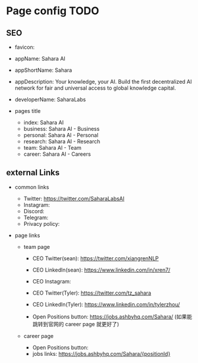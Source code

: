 # Page config TODO

## SEO

- favicon:
- appName: Sahara AI
- appShortName: Sahara
- appDescription:
  Your knowledge, your AI.
  Build the first decentralized AI network for fair and universal access to global knowledge capital.

- developerName: SaharaLabs
- pages title
  - index: Sahara AI
  - business: Sahara AI - Business
  - personal: Sahara AI - Personal
  - research: Sahara AI - Research
  - team: Sahara AI - Team
  - career: Sahara AI - Careers

## external Links

- common links

  - Twitter: https://twitter.com/SaharaLabsAI
  - Instagram:
  - Discord:
  - Telegram:
  - Privacy policy:

- page links

  - team page

    - CEO Twitter(sean): https://twitter.com/xiangrenNLP
    - CEO LinkedIn(sean): https://www.linkedin.com/in/xren7/
    - CEO Instagram:

    - CEO Twitter(Tyler): https://twitter.com/tz_sahara
    - CEO LinkedIn(Tyler): https://www.linkedin.com/in/tylerzhou/
    - Open Positions button: https://jobs.ashbyhq.com/Sahara/ (如果能跳转到官网的 career page 就更好了)

  - career page
    - Open Positions button:
    - jobs links: https://jobs.ashbyhq.com/Sahara/{positionId}
